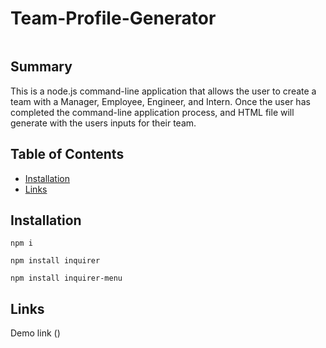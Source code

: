 # Team-Profile-Generator

<img>

## Summary

This is a node.js command-line application that allows the user to create a team with a Manager, Employee, Engineer, and Intern. Once the user has completed the command-line application process, and HTML file will generate with the users inputs for their team.

## Table of Contents

- [Installation](#installation)
- [Links](#links)

## Installation

```
npm i
```
```
npm install inquirer
```
```
npm install inquirer-menu
```


## Links

Demo link ()
